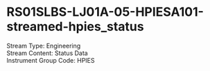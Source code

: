 # RS01SLBS-LJ01A-05-HPIESA101-streamed-hpies_status

Stream Type: Engineering<br>
Stream Content: Status Data<br>
Instrument Group Code: HPIES<br>
